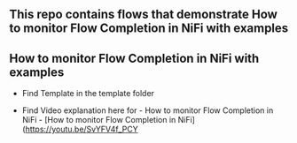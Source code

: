 
## This repo contains flows that demonstrate How to monitor Flow Completion in NiFi with examples


##  How to monitor Flow Completion in NiFi with examples

- Find Template in the template folder

- Find Video explanation here for - How to monitor Flow Completion in NiFi - [How to monitor Flow Completion in NiFi](https://youtu.be/SvYFV4f_PCY

